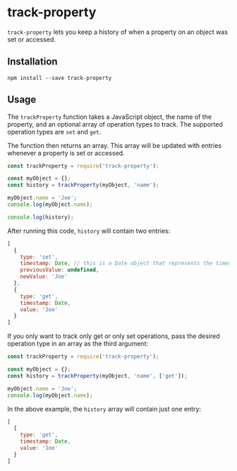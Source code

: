 # track-property

`track-property` lets you keep a history of when a property on an object was set or accessed.

## Installation

```
npm install --save track-property
```

## Usage

The `trackProperty` function takes a JavaScript object, the name of the property, and an optional array of operation types to track. The supported operation types are `set` and `get`.

The function then returns an array. This array will be updated with entries whenever a property is set or accessed.

```javascript
const trackProperty = require('track-property'):

const myObject = {};
const history = trackProperty(myObject, 'name');

myObject.name = 'Joe';
console.log(myObject.name);

console.log(history);
```

After running this code, `history` will contain two entries:

```javascript
[
  {
    type: 'set',
    timestamp: Date, // this is a Date object that represents the timestamp of when the operation took place
    previousValue: undefined,
    newValue: 'Joe'
  },
  {
    type: 'get',
    timestamp: Date,
    value: 'Joe'
  }
]
```

If you only want to track only get or only set operations, pass the desired operation type in an array as the third argument:

```javascript
const trackProperty = require('track-property');

const myObject = {};
const history = trackProperty(myObject, 'name', ['get']);

myObject.name = 'Joe';
console.log(myObject.name);
```

In the above example, the `history` array will contain just one entry:

```javascript
[
  {
    type: 'get',
    timestamp: Date,
    value: 'Joe'
  }
]
```